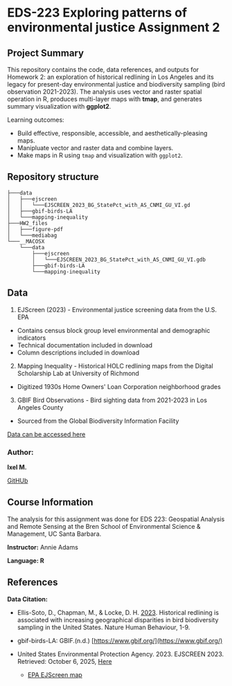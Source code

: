 # EDS-223 Exploring patterns of environmental justice Assignment 2

## Project Summary
This repository contains the code, data references, and outputs for Homework 2: an exploration of historical redlining in Los Angeles and its legacy for present-day environmental justice and biodiversity sampling (bird observation 2021-2023). The analysis uses vector and raster spatial operation in R, produces multi-layer maps with **tmap**, and generates summary visualization with **ggplot2**.

Learning outcomes:
- Build effective, responsible, accessible, and aesthetically-pleasing maps. 
- Manipluate vector and raster data and combine layers.
- Make maps in R using `tmap` and visualization with `ggplot2`.

## Repository structure

```
├───data
│   ├───ejscreen
│   │   └───EJSCREEN_2023_BG_StatePct_with_AS_CNMI_GU_VI.gd
│   ├───gbif-birds-LA
│   └───mapping-inequality
├───HW2_files
│   ├───figure-pdf
│   └───mediabag
└───__MACOSX
    └───data
        ├───ejscreen
        │   └───EJSCREEN_2023_BG_StatePct_with_AS_CNMI_GU_VI.gdb
        ├───gbif-birds-LA
        └───mapping-inequality
```
## Data 

1. EJScreen (2023) - Environmental justice screening data from the U.S. EPA

 - Contains census block group level environmental and demographic indicators
 - Technical documentation included in download
 - Column descriptions included in download

2. Mapping Inequality - Historical HOLC redlining maps from the Digital Scholarship Lab at University of Richmond

 - Digitized 1930s Home Owners' Loan Corporation neighborhood grades

3. GBIF Bird Observations - Bird sighting data from 2021-2023 in Los Angeles County

 - Sourced from the Global Biodiversity Information Facility

[Data can be accessed here](https://drive.google.com/file/d/14CauXFZkVh_6z2Euq0m1Sq1kHQ31fiMk/view)

### Author: 

**Ixel M.** 

[GitHUb](https://github.com/IIDonaji)

## Course Information

The analysis for this assignment was done for EDS 223: Geospatial Analysis and Remote Sensing at the Bren School of Environmental Science & Management, UC Santa Barbara.

**Instructor:** Annie Adams

**Language: R**

## References

**Data Citation:**

- Ellis-Soto, D., Chapman, M., & Locke, D. H. [2023](https://www.nature.com/articles/s41562-023-01688-5). Historical redlining is associated with increasing geographical disparities in bird biodiversity sampling in the United States. Nature Human Behaviour, 1-9.

- gbif-birds-LA: GBIF.(n.d.) [https://www.gbif.org/](https://www.gbif.org/)

- United States Environmental Protection Agency. 2023. EJSCREEN 2023. Retrieved: October 6, 2025, [Here](www.epa.gov/ejscreen) 
  - [EPA EJScreen map](https://pedp-ejscreen.azurewebsites.net/)